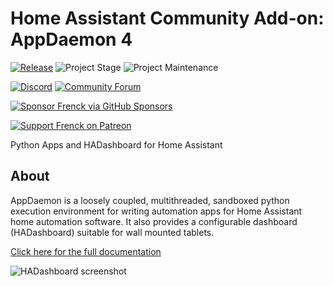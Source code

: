# Home Assistant Community Add-on: AppDaemon 4

[![Release][release-shield]][release] ![Project Stage][project-stage-shield] ![Project Maintenance][maintenance-shield]

[![Discord][discord-shield]][discord] [![Community Forum][forum-shield]][forum]

[![Sponsor Frenck via GitHub Sponsors][github-sponsors-shield]][github-sponsors]

[![Support Frenck on Patreon][patreon-shield]][patreon]

Python Apps and HADashboard for Home Assistant

## About

AppDaemon is a loosely coupled, multithreaded, sandboxed python execution
environment for writing automation apps for Home Assistant home automation
software. It also provides a configurable dashboard (HADashboard) suitable
for wall mounted tablets.

[Click here for the full documentation][docs]

![HADashboard screenshot][screenshot]

[discord-shield]: https://img.shields.io/discord/478094546522079232.svg
[discord]: https://discord.me/hassioaddons
[docs]: https://github.com/hassio-addons/addon-appdaemon/blob/v0.2.1/README.md
[forum-shield]: https://img.shields.io/badge/community-forum-brightgreen.svg
[forum]: https://community.home-assistant.io/t/home-assistant-community-add-on-appdaemon-4/163259?u=frenck
[github-sponsors-shield]: https://frenck.dev/wp-content/uploads/2019/12/github_sponsor.png
[github-sponsors]: https://github.com/sponsors/frenck
[maintenance-shield]: https://img.shields.io/maintenance/yes/2020.svg
[patreon-shield]: https://frenck.dev/wp-content/uploads/2019/12/patreon.png
[patreon]: https://www.patreon.com/frenck
[project-stage-shield]: https://img.shields.io/badge/project%20stage-experimental-yellow.svg
[release-shield]: https://img.shields.io/badge/version-v0.2.1-blue.svg
[release]: https://github.com/hassio-addons/addon-appdaemon/tree/v0.2.1
[screenshot]: https://github.com/hassio-addons/addon-appdaemon/raw/master/images/screenshot.png